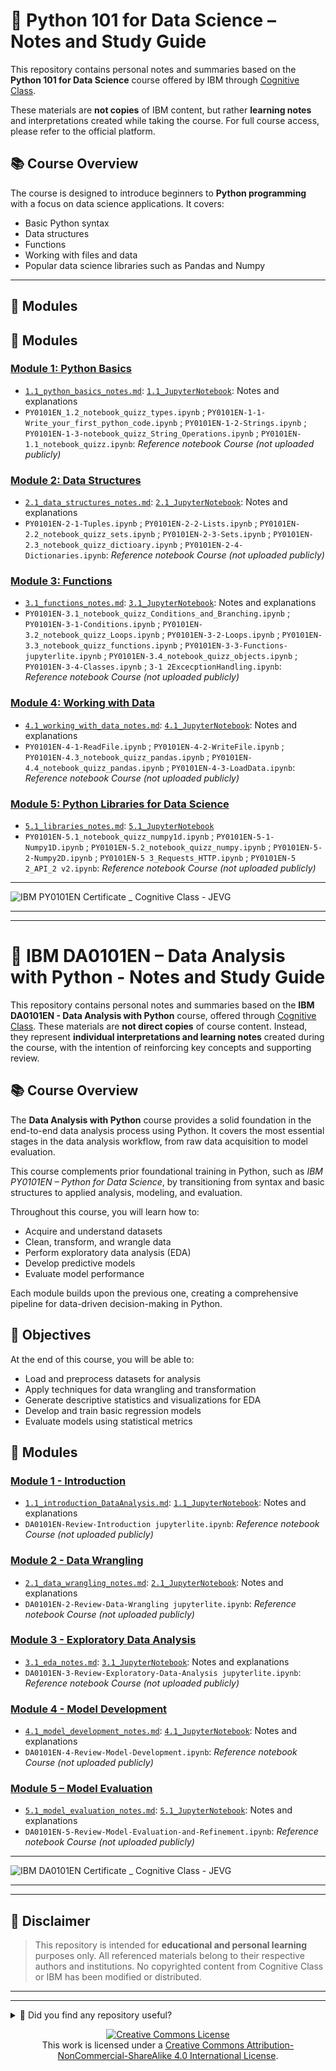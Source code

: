 # 🧠 Python 101 for Data Science – Notes and Study Guide

This repository contains personal notes and summaries based on the **Python 101 for Data Science** course offered by IBM through [Cognitive Class](https://cognitiveclass.ai/courses/python-for-data-science).  

These materials are **not copies** of IBM content, but rather **learning notes** and interpretations created while taking the course. For full course access, please refer to the official platform.

## 📚 Course Overview

The course is designed to introduce beginners to **Python programming** with a focus on data science applications. It covers:

- Basic Python syntax
- Data structures
- Functions
- Working with files and data
- Popular data science libraries such as Pandas and Numpy

---

## 📂 Modules

## 📂 Modules

### [Module 1: Python Basics](./IBM_PY0101EN_Python_for_Data_Science/Module_1_Python_Basics/)
- [`1.1_python_basics_notes.md`](./IBM_PY0101EN_Python_for_Data_Science/Module_1_Python_Basics/1.1_python_basics_notes.md): [`1.1_JupyterNotebook`](./IBM_PY0101EN_Python_for_Data_Science/Module_1_Python_Basics/1.1_python_basics_notes.ipynb): Notes and explanations
- `PY0101EN_1.2_notebook_quizz_types.ipynb` ; `PY0101EN-1-1-Write_your_first_python_code.ipynb` ; `PY0101EN-1-2-Strings.ipynb` ; `PY0101EN-1-3-notebook_quizz_String_Operations.ipynb` ; `PY0101EN-1.1_notebook_quizz.ipynb`: *Reference notebook Course (not uploaded publicly)*

### [Module 2: Data Structures](./IBM_PY0101EN_Python_for_Data_Science/Module_2_Data_Structures/)
- [`2.1_data_structures_notes.md`](./IBM_PY0101EN_Python_for_Data_Science/Module_2_Data_Structures/2.1_data_structures_notes.md): [`2.1_JupyterNotebook`](./IBM_PY0101EN_Python_for_Data_Science/Module_2_Data_Structures/2.1_data_structures_notes.ipynb): Notes and explanations
- `PY0101EN-2-1-Tuples.ipynb` ; `PY0101EN-2-2-Lists.ipynb` ; `PY0101EN-2.2_notebook_quizz_sets.ipynb` ; `PY0101EN-2-3-Sets.ipynb` ; `PY0101EN-2.3_notebook_quizz_dictioary.ipynb` ; `PY0101EN-2-4-Dictionaries.ipynb`: *Reference notebook Course (not uploaded publicly)*

### [Module 3: Functions](./IBM_PY0101EN_Python_for_Data_Science/Module_3_Functions/)
- [`3.1_functions_notes.md`](./IBM_PY0101EN_Python_for_Data_Science/Module_3_Functions/3.1_functions_notes.md): [`3.1_JupyterNotebook`](./IBM_PY0101EN_Python_for_Data_Science/Module_3_Functions/3.1_functions_notes.ipynb): Notes and explanations
- `PY0101EN-3.1_notebook_quizz_Conditions_and_Branching.ipynb` ; `PY0101EN-3-1-Conditions.ipynb` ; `PY0101EN-3.2_notebook_quizz_Loops.ipynb` ; `PY0101EN-3-2-Loops.ipynb` ; `PY0101EN-3.3_notebook_quizz_functions.ipynb` ; `PY0101EN-3-3-Functions-jupyterlite.ipynb` ; `PY0101EN-3.4_notebook_quizz_objects.ipynb` ; `PY0101EN-3-4-Classes.ipynb` ; `3-1 2ExcecptionHandling.ipynb`: *Reference notebook Course (not uploaded publicly)*

### [Module 4: Working with Data](./IBM_PY0101EN_Python_for_Data_Science/Module_4_Working_with_Data/)
- [`4.1_working_with_data_notes.md`](./IBM_PY0101EN_Python_for_Data_Science/Module_4_Working_with_Data/4.1_working_with_data_notes.md): [`4.1_JupyterNotebook`](./IBM_PY0101EN_Python_for_Data_Science/Module_4_Working_with_Data/4.1_working_with_data_notes.ipynb): Notes and explanations
- `PY0101EN-4-1-ReadFile.ipynb` ; `PY0101EN-4-2-WriteFile.ipynb` ; `PY0101EN-4.3_notebook_quizz_pandas.ipynb` ; `PY0101EN-4.4_notebook_quizz_pandas.ipynb` ; `PY0101EN-4-3-LoadData.ipynb`: *Reference notebook Course (not uploaded publicly)*

### [Module 5: Python Libraries for Data Science](./IBM_PY0101EN_Python_for_Data_Science/Module_5_Working_with_NumpyArrays&SimpleAPIs/)
- [`5.1_libraries_notes.md`](./IBM_PY0101EN_Python_for_Data_Science/Module_5_Working_with_NumpyArrays&SimpleAPIs/5.1_Working_with_NumpyArrays&SimpleAPIs_Notes.md): [`5.1_JupyterNotebook`](./IBM_PY0101EN_Python_for_Data_Science/Module_5_Working_with_NumpyArrays&SimpleAPIs/5.1_Working_with_NumpyArrays&SimpleAPIs_Notes.ipynb)
- `PY0101EN-5.1_notebook_quizz_numpy1d.ipynb` ; `PY0101EN-5-1-Numpy1D.ipynb` ; `PY0101EN-5.2_notebook_quizz_numpy.ipynb` ; `PY0101EN-5-2-Numpy2D.ipynb` ; `PY0101EN-5 3_Requests_HTTP.ipynb` ; `PY0101EN-5 2_API_2 v2.ipynb`: *Reference notebook Course (not uploaded publicly)*

---

![IBM PY0101EN Certificate _ Cognitive Class - JEVG](https://github.com/user-attachments/assets/b4953fa2-766d-4fd8-88df-00b3c24ab838)


---
---


# 🧠 IBM DA0101EN – Data Analysis with Python  - **Notes and Study Guide**

This repository contains personal notes and summaries based on the **IBM DA0101EN - Data Analysis with Python** course, offered through [Cognitive Class](https://cognitiveclass.ai/).  These materials are **not direct copies** of course content. Instead, they represent **individual interpretations and learning notes** created during the course, with the intention of reinforcing key concepts and supporting review.


## 📚 Course Overview

The **Data Analysis with Python** course provides a solid foundation in the end-to-end data analysis process using Python. It covers the most essential stages in the data analysis workflow, from raw data acquisition to model evaluation.

This course complements prior foundational training in Python, such as *IBM PY0101EN – Python for Data Science*, by transitioning from syntax and basic structures to applied analysis, modeling, and evaluation.

Throughout this course, you will learn how to:

- Acquire and understand datasets  
- Clean, transform, and wrangle data  
- Perform exploratory data analysis (EDA)  
- Develop predictive models  
- Evaluate model performance  

Each module builds upon the previous one, creating a comprehensive pipeline for data-driven decision-making in Python.

## 🎯 Objectives

At the end of this course, you will be able to:

- Load and preprocess datasets for analysis  
- Apply techniques for data wrangling and transformation  
- Generate descriptive statistics and visualizations for EDA  
- Develop and train basic regression models  
- Evaluate models using statistical metrics

## 📂 Modules

### [Module 1 - Introduction](./IBM_DA0101EN_Data_Analysis_with_Python/Module_1_Introduction/)
- [`1.1_introduction_DataAnalysis.md`](./IBM_DA0101EN_Data_Analysis_with_Python/Module_1_Introduction/1.1_intro_data_analysis_notes.md): [`1.1_JupyterNotebook`](./IBM_DA0101EN_Data_Analysis_with_Python/Module_1_Introduction/1.1_intro_data_analysis_notes.ipynb): Notes and explanations
- `DA0101EN-Review-Introduction jupyterlite.ipynb`: *Reference notebook Course (not uploaded publicly)*

### [Module 2 - Data Wrangling](./IBM_DA0101EN_Data_Analysis_with_Python/Module_2_Data_Wrangling/)
- [`2.1_data_wrangling_notes.md`](./IBM_DA0101EN_Data_Analysis_with_Python/Module_2_Data_Wrangling/2.1_data_wrangling_notes.md): [`2.1_JupyterNotebook`](./IBM_DA0101EN_Data_Analysis_with_Python/Module_2_Data_Wrangling/2.1_data_wrangling_notes.ipynb): Notes and explanations
- `DA0101EN-2-Review-Data-Wrangling jupyterlite.ipynb`: *Reference notebook Course (not uploaded publicly)*

### [Module 3 - Exploratory Data Analysis](./IBM_DA0101EN_Data_Analysis_with_Python/Module_3_Exploratory_Data_Analysis/)
- [`3.1_eda_notes.md`](./IBM_DA0101EN_Data_Analysis_with_Python/Module_3_Exploratory_Data_Analysis/3.1_eda_notes.md): [`3.1_JupyterNotebook`](./IBM_DA0101EN_Data_Analysis_with_Python/Module_3_Exploratory_Data_Analysis/3.1_eda_notes.ipynb): Notes and explanations
- `DA0101EN-3-Review-Exploratory-Data-Analysis jupyterlite.ipynb`: *Reference notebook Course (not uploaded publicly)*

### [Module 4 - Model Development](./IBM_DA0101EN_Data_Analysis_with_Python/Module_4_Model_Development/)
- [`4.1_model_development_notes.md`](./IBM_DA0101EN_Data_Analysis_with_Python/Module_4_Model_Development/4.1_model_development_notes.md): [`4.1_JupyterNotebook`](./IBM_DA0101EN_Data_Analysis_with_Python/Module_4_Model_Development/4.1_model_development_notes.ipynb): Notes and explanations
- `DA0101EN-4-Review-Model-Development.ipynb`: *Reference notebook Course (not uploaded publicly)*

### [Module 5 – Model Evaluation](./IBM_DA0101EN_Data_Analysis_with_Python/Module_5_Model_Evaluation/)
- [`5.1_model_evaluation_notes.md`](./IBM_DA0101EN_Data_Analysis_with_Python/Module_5_Model_Evaluation/5.1_model_evaluation_notes.md): [`5.1_JupyterNotebook`](./IBM_DA0101EN_Data_Analysis_with_Python/Module_5_Model_Evaluation/5.1_model_evaluation_notes.ipynb): Notes and explanations
- `DA0101EN-5-Review-Model-Evaluation-and-Refinement.ipynb`: *Reference notebook Course (not uploaded publicly)*

---

![IBM DA0101EN Certificate _ Cognitive Class - JEVG](https://github.com/user-attachments/assets/3c2d2a12-e596-4a92-bdd9-c989cfc56045)


---
---

## 📝 Disclaimer

> This repository is intended for **educational and personal learning** purposes only. All referenced materials belong to their respective authors and institutions. No copyrighted content from Cognitive Class or IBM has been modified or distributed.

---

---
<details>
  <summary>🌟 Did you find any repository useful?</summary>
  If any project has been helpful to you, consider giving it a ⭐ star in the repository and follow my GitHub account to stay tuned for future updates! 🚀

  In addition, I am always open to suggestions, recommendations or collaborations. Feel free to [get in touch](https://www.linkedin.com/in/vazquez-galan-jose-emmanuel-664968221) if you have any questions or ideas for improving this project. I'm excited for your feedback and contributions.

  Thank you for your interest and support! 😊
</details>




<p align="center">
<a rel="license" href="http://creativecommons.org/licenses/by-nc-sa/4.0/"><img alt="Creative Commons License" style="border-width:0" src="https://i.creativecommons.org/l/by-nc-sa/4.0/88x31.png" /></a><br />This work is licensed under a <a rel="license" href="http://creativecommons.org/licenses/by-nc-sa/4.0/">Creative Commons Attribution-NonCommercial-ShareAlike 4.0 International License</a>.
</p>
